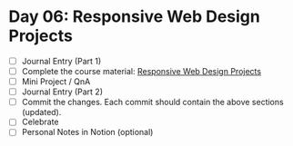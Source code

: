 # Day 06: Responsive Web Design Projects

- [ ] Journal Entry (Part 1)
- [ ] Complete the course material: [Responsive Web Design Projects](https://www.freecodecamp.org/learn/responsive-web-design/#responsive-web-design-projects)
- [ ] Mini Project / QnA
- [ ] Journal Entry (Part 2)
- [ ] Commit the changes. Each commit should contain the above sections (updated).
- [ ] Celebrate
- [ ] Personal Notes in Notion (optional)
<!-- [x] to tick -->
